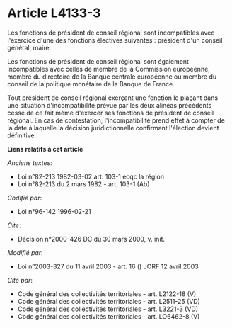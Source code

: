 # Article L4133-3

Les fonctions de président de conseil régional sont incompatibles avec l'exercice d'une des fonctions électives suivantes :
président d'un conseil général, maire. 

Les fonctions de président de conseil régional sont également incompatibles avec celles de membre de la Commission
européenne, membre du directoire de la Banque centrale européenne ou membre du conseil de la politique monétaire de la Banque
de France. 

Tout président de conseil régional exerçant une fonction le plaçant dans une situation d'incompatibilité prévue par les deux
alinéas précédents cesse de ce fait même d'exercer ses fonctions de président de conseil régional. En cas de contestation,
l'incompatibilité prend effet à compter de la date à laquelle la décision juridictionnelle confirmant l'élection devient
définitive.

**Liens relatifs à cet article**

_Anciens textes_:

  - Loi n°82-213 1982-03-02 art. 103-1 ecqc la région
  - Loi n°82-213 du 2 mars 1982 - art. 103-1 (Ab)

_Codifié par_:

  - Loi n°96-142 1996-02-21

_Cite_:

  - Décision n°2000-426 DC du 30 mars 2000, v. init.

_Modifié par_:

  - Loi n°2003-327 du 11 avril 2003 - art. 16 () JORF 12 avril 2003

_Cité par_:

  - Code général des collectivités territoriales - art. L2122-18 (V)
  - Code général des collectivités territoriales - art. L2511-25 (VD)
  - Code général des collectivités territoriales - art. L3221-3 (VD)
  - Code général des collectivités territoriales - art. LO6462-8 (V)
